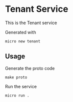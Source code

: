 # Tenant Service

This is the Tenant service

Generated with

```
micro new tenant
```

## Usage

Generate the proto code

```
make proto
```

Run the service

```
micro run .
```